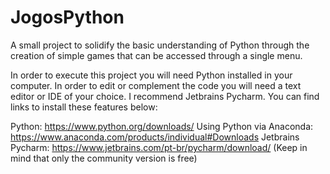 # JogosPython
A small project to solidify the basic understanding of Python through the creation of simple games that can be accessed through a single menu.

In order to execute this project you will need Python installed in your computer. In order to edit or complement the code you will need a text editor or IDE of your choice. I recommend Jetbrains Pycharm. You can find links to install these features below:

Python: https://www.python.org/downloads/
Using Python via Anaconda: https://www.anaconda.com/products/individual#Downloads
Jetbrains Pycharm: https://www.jetbrains.com/pt-br/pycharm/download/  (Keep in mind that only the community version is free)
